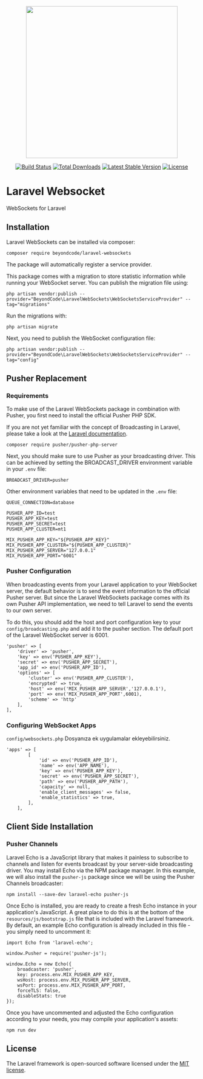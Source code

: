 <p align="center"><a href="https://laravel.com" target="_blank"><img src="https://raw.githubusercontent.com/laravel/art/master/logo-lockup/5%20SVG/2%20CMYK/1%20Full%20Color/laravel-logolockup-cmyk-red.svg" width="400"></a></p>

<p align="center">
<a href="https://travis-ci.org/laravel/framework"><img src="https://travis-ci.org/laravel/framework.svg" alt="Build Status"></a>
<a href="https://packagist.org/packages/laravel/framework"><img src="https://img.shields.io/packagist/dt/laravel/framework" alt="Total Downloads"></a>
<a href="https://packagist.org/packages/laravel/framework"><img src="https://img.shields.io/packagist/v/laravel/framework" alt="Latest Stable Version"></a>
<a href="https://packagist.org/packages/laravel/framework"><img src="https://img.shields.io/packagist/l/laravel/framework" alt="License"></a>
</p>

# Laravel Websocket
WebSockets for Laravel

## Installation
Laravel WebSockets can be installed via composer:
```
composer require beyondcode/laravel-websockets
```

The package will automatically register a service provider.

This package comes with a migration to store statistic information while running your WebSocket server. You can publish the migration file using:
```
php artisan vendor:publish --provider="BeyondCode\LaravelWebSockets\WebSocketsServiceProvider" --tag="migrations"
```

Run the migrations with:
```
php artisan migrate
```

Next, you need to publish the WebSocket configuration file:
```
php artisan vendor:publish --provider="BeyondCode\LaravelWebSockets\WebSocketsServiceProvider" --tag="config"
```

## Pusher Replacement
### Requirements
To make use of the Laravel WebSockets package in combination with Pusher, you first need to install the official Pusher PHP SDK.

If you are not yet familiar with the concept of Broadcasting in Laravel, please take a look at the [Laravel documentation](https://laravel.com/docs/6.0/broadcasting).
```
composer require pusher/pusher-php-server
```

Next, you should make sure to use Pusher as your broadcasting driver. This can be achieved by setting the BROADCAST_DRIVER environment variable in your `.env` file:
```
BROADCAST_DRIVER=pusher
```

Other environment variables that need to be updated in the `.env` file:
```
QUEUE_CONNECTION=database

PUSHER_APP_ID=test
PUSHER_APP_KEY=test
PUSHER_APP_SECRET=test
PUSHER_APP_CLUSTER=mt1

MIX_PUSHER_APP_KEY="${PUSHER_APP_KEY}"
MIX_PUSHER_APP_CLUSTER="${PUSHER_APP_CLUSTER}"
MIX_PUSHER_APP_SERVER="127.0.0.1"
MIX_PUSHER_APP_PORT="6001"
```

### Pusher Configuration
When broadcasting events from your Laravel application to your WebSocket server, the default behavior is to send the event information to the official Pusher server. But since the Laravel WebSockets package comes with its own Pusher API implementation, we need to tell Laravel to send the events to our own server.

To do this, you should add the host and port configuration key to your `config/broadcasting.php` and add it to the pusher section. The default port of the Laravel WebSocket server is 6001.
```
'pusher' => [
    'driver' => 'pusher',
    'key' => env('PUSHER_APP_KEY'),
    'secret' => env('PUSHER_APP_SECRET'),
    'app_id' => env('PUSHER_APP_ID'),
    'options' => [
        'cluster' => env('PUSHER_APP_CLUSTER'),
        'encrypted' => true,
        'host' => env('MIX_PUSHER_APP_SERVER','127.0.0.1'),
        'port' => env('MIX_PUSHER_APP_PORT',6001),
        'scheme' => 'http'
    ],
],
```

### Configuring WebSocket Apps
`config/websockets.php` Dosyanıza ek uygulamalar ekleyebilirsiniz.
```
'apps' => [
        [
            'id' => env('PUSHER_APP_ID'),
            'name' => env('APP_NAME'),
            'key' => env('PUSHER_APP_KEY'),
            'secret' => env('PUSHER_APP_SECRET'),
            'path' => env('PUSHER_APP_PATH'),
            'capacity' => null,
            'enable_client_messages' => false,
            'enable_statistics' => true,
        ],
    ],
```

## Client Side Installation
### Pusher Channels
Laravel Echo is a JavaScript library that makes it painless to subscribe to channels and listen for events broadcast by your server-side broadcasting driver. You may install Echo via the NPM package manager. In this example, we will also install the `pusher-js` package since we will be using the Pusher Channels broadcaster:
```
npm install --save-dev laravel-echo pusher-js
```

Once Echo is installed, you are ready to create a fresh Echo instance in your application's JavaScript. A great place to do this is at the bottom of the `resources/js/bootstrap.js` file that is included with the Laravel framework. By default, an example Echo configuration is already included in this file - you simply need to uncomment it:
```
import Echo from 'laravel-echo';

window.Pusher = require('pusher-js');

window.Echo = new Echo({
    broadcaster: 'pusher',
    key: process.env.MIX_PUSHER_APP_KEY,
    wsHost: process.env.MIX_PUSHER_APP_SERVER,
    wsPort: process.env.MIX_PUSHER_APP_PORT,
    forceTLS: false,
    disableStats: true
});
```

Once you have uncommented and adjusted the Echo configuration according to your needs, you may compile your application's assets:
```
npm run dev
```

## License

The Laravel framework is open-sourced software licensed under the [MIT license](https://opensource.org/licenses/MIT).
